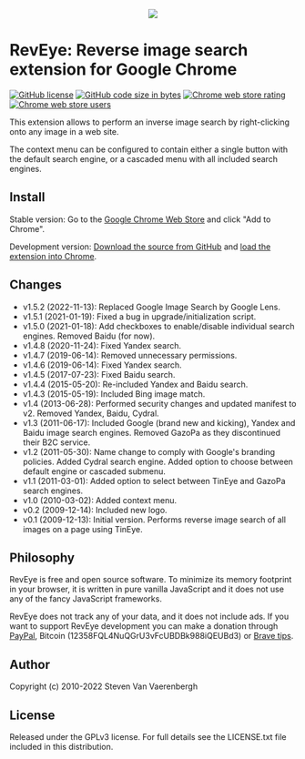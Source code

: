 <p align="center"><img src="src/i/reveye128.png"></p>

# RevEye: Reverse image search extension for Google Chrome

[![GitHub license](https://img.shields.io/github/license/steven2358/reveye?color=blue)](https://github.com/steven2358/reveye/blob/master/LICENSE.txt)
[![GitHub code size in bytes](https://img.shields.io/github/languages/code-size/steven2358/reveye?color=ff69b4)](https://github.com/steven2358/reveye)
[![Chrome web store rating](https://img.shields.io/chrome-web-store/rating/keaaclcjhehbbapnphnmpiklalfhelgf)](https://chrome.google.com/webstore/detail/reveye-reverse-image-sear/keaaclcjhehbbapnphnmpiklalfhelgf)
[![Chrome web store users](https://img.shields.io/chrome-web-store/users/keaaclcjhehbbapnphnmpiklalfhelgf?color=yellow)](https://chrome.google.com/webstore/detail/reveye-reverse-image-sear/keaaclcjhehbbapnphnmpiklalfhelgf)

This extension allows to perform an inverse image search by right-clicking onto any image in a web site.

The context menu can be configured to contain either a single button with the default search engine, or a cascaded menu with all included search engines.


## Install

Stable version: Go to the [Google Chrome Web Store](https://chrome.google.com/webstore/detail/keaaclcjhehbbapnphnmpiklalfhelgf) and click "Add to Chrome".

Development version: [Download the source from GitHub](https://github.com/steven2358/reveye/archive/master.zip) and [load the extension into Chrome](https://developer.chrome.com/docs/extensions/mv3/getstarted/#unpacked).


## Changes

- v1.5.2 (2022-11-13): Replaced Google Image Search by Google Lens.
- v1.5.1 (2021-01-19): Fixed a bug in upgrade/initialization script.
- v1.5.0 (2021-01-18): Add checkboxes to enable/disable individual search engines. Removed Baidu (for now).
- v1.4.8 (2020-11-24): Fixed Yandex search.
- v1.4.7 (2019-06-14): Removed unnecessary permissions.
- v1.4.6 (2019-06-14): Fixed Yandex search.
- v1.4.5 (2017-07-23): Fixed Baidu search.
- v1.4.4 (2015-05-20): Re-included Yandex and Baidu search.
- v1.4.3 (2015-05-19): Included Bing image match.
- v1.4 (2013-06-28): Performed security changes and updated manifest to v2. Removed Yandex, Baidu, Cydral.  
- v1.3 (2011-06-17): Included Google (brand new and kicking), Yandex and Baidu image search engines. Removed GazoPa as they discontinued their B2C service.  
- v1.2 (2011-05-30): Name change to comply with Google's branding policies. Added Cydral search engine. Added option to choose between default engine or cascaded submenu.  
- v1.1 (2011-03-01): Added option to select between TinEye and GazoPa search engines.  
- v1.0 (2010-03-02): Added context menu.  
- v0.2 (2009-12-14): Included new logo.  
- v0.1 (2009-12-13): Initial version. Performs reverse image search of all images on a page using TinEye.  


## Philosophy

RevEye is free and open source software. To minimize its memory footprint in your browser, it is written in pure vanilla JavaScript and it does not use any of the fancy JavaScript frameworks.

RevEye does not track any of your data, and it does not include ads. If you want to support RevEye development you can make a donation through [PayPal](https://www.paypal.com/donate/?business=ZUV4WDZHM6N6S&no_recurring=0&currency_code=EUR), Bitcoin (12358FQL4NuQGrU3vFcUBDBk988iQEUBd3) or [Brave tips](https://brave.com/tips/).


## Author

Copyright (c) 2010-2022 Steven Van Vaerenbergh


## License

Released under the GPLv3 license. For full details see the LICENSE.txt file included in this distribution.
